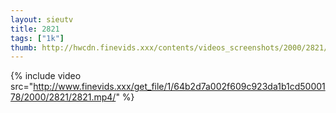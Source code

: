 ```yaml
--- 
layout: sieutv
title: 2821
tags: ["1k"]
thumb: http://hwcdn.finevids.xxx/contents/videos_screenshots/2000/2821/preview.mp4.jpg
---
```

{% include video src="http://www.finevids.xxx/get_file/1/64b2d7a002f609c923da1b1cd5000178/2000/2821/2821.mp4/" %} 
